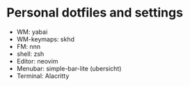 # Personal dotfiles and settings

- WM: yabai
- WM-keymaps: skhd
- FM: nnn
- shell: zsh
- Editor: neovim
- Menubar: simple-bar-lite (ubersicht)
- Terminal: Alacritty
